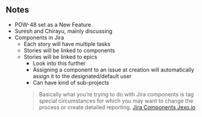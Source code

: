 
## Notes
- POW-48 set as a New Feature
- Suresh and Chirayu, mainly discussing 
- Components in Jira
  - Each story will have multiple tasks
  - Stories will be linked to components
  - Stories will be linked to epics
    - Look into this further
    - Assigning a component to an issue at creation will automatically assign it to the designated/default user
    - Can have kind of sub-projects
    > Basically what you’re trying to do with Jira components is tag special circumstances for which you may want to change the process or create detailed reporting.
    [Jira Components Jexo.io](https://jexo.io/blog/101-guide-to-jira-components/)
